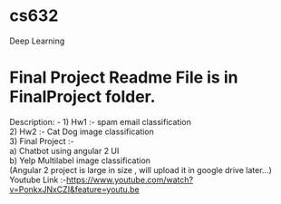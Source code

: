 # cs632
Deep Learning

# Final Project Readme File is in FinalProject folder.

Description: -
    1) Hw1 :- spam email classification <br>
    2) Hw2 :- Cat Dog image classification <br>
    3) Final Project :-  <br>
       a) Chatbot using angular 2 UI <br>
       b) Yelp Multilabel image classification <br>
       (Angular 2 project is large in size , will upload it in google drive later...) <br>
       Youtube Link :-https://www.youtube.com/watch?v=PonkxJNxCZI&feature=youtu.be   
